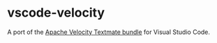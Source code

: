# vscode-velocity

A port of the [Apache Velocity Textmate bundle](https://github.com/subtleGradient/Java-Velocity.tmbundle) for Visual Studio Code.
